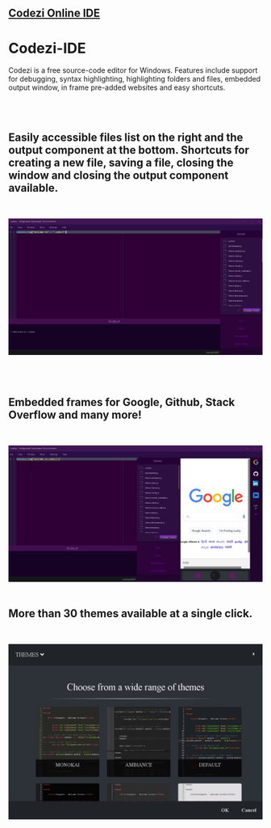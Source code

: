 

## <a href="https://github.com/pratyushshivam/Code-Compilation-Software">Codezi Online IDE </a>

# Codezi-IDE
Codezi is a free source-code editor for Windows. Features include support for  debugging, syntax highlighting, highlighting folders and files, embedded output window, in frame pre-added websites and easy shortcuts.

<br>
<br>

## Easily accessible files list on the right and the output component at the bottom. Shortcuts for creating a new file, saving a file, closing the window and closing the output component available.

<br>



![codezi_1](Screenshots/codezi_1.png)

<br>
<br> 

## Embedded frames for Google, Github, Stack Overflow and many more! 

<br>


![codezi_2](Screenshots/codezi_2.png)
<br>
<br>

## More than 30 themes available at a single click.

<br>

![codezi_3](Screenshots/codezi_3.png)
<br>



